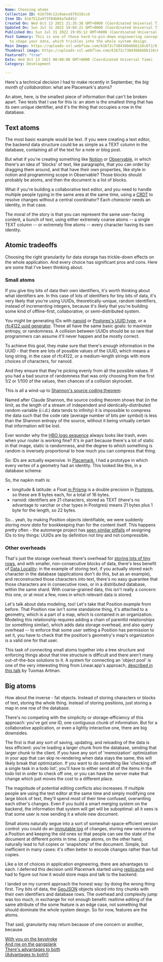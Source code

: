 ```yaml
---
Name: Choosing atoms
Collection ID: 616750c12c0aece979319ccd
Item ID: 6167512a973f84b04a7e8452
Created On: Wed Oct 13 2021 21:35:38 GMT+0000 (Coordinated Universal Time)
Updated On: Sun Jul 31 2022 19:04:21 GMT+0000 (Coordinated Universal Time)
Published On: Sun Jul 31 2022 19:05:12 GMT+0000 (Coordinated Universal Time)
Post Summary: This is one of those hard-to-pin-down engineering concepts of how
  to shape your data, which trickles into the whole system design.
Main Image: https://uploads-ssl.webflow.com/61672c738436bb6bb116c6f2/61bb57f3c695f40934e44d9c_Choosing%20atoms.png
Thumbnail image: https://uploads-ssl.webflow.com/61672c738436bb6bb116c6f2/61bb57f3c695f40934e44d9c_Choosing%20atoms.png
Featured?: "true"
Date: Wed Oct 13 2021 00:00:00 GMT+0000 (Coordinated Universal Time)
Category: Development

---
```


Here's a technical decision I had to make recently in September, the *big month of collaboration*: what are Placemark's atoms?

An atom, here, is the smallest piece of information that can't be broken apart. Two tests that I use for this is: an atom is the smallest thing that has its own unique identifier, and it's the thing that occupies a row in the database.

## Text atoms

The most basic example would be text. If you were creating a text editor, the backend data structure could be as simple as a TEXT column in the database, containing all of the text for a note or blog post.

But what if you're creating something like [Notion](https://www.notion.so/) or [Observable](https://observablehq.com/), in which there's an idea of 'blocks' of text, like paragraphs, that you can order by dragging them around, and that have their own properties, like style in notion and programming scope in Observable? Those blocks should probably be atoms, and then the document is a list of blocks.

What if you're building a collaborative text editor, and you need to handle multiple people typing in the same area at the same time, using a [CRDT](https://en.wikipedia.org/wiki/Conflict-free_replicated_data_type) to resolve changes without a central coordinator? Each *character* needs an identity, in that case.

The moral of the story is that you can represent the same user-facing content, a bunch of text, using either extremely coarse atoms -- a single TEXT column -- or extremely fine atoms -- every character having its own identity.

## Atomic tradeoffs

Choosing the right granularity for data storage has trickle-down effects on the whole application. And every choice has significant pros and cons. Here are some that I've been thinking about.

### Small atoms

If you give tiny bits of data their own identifiers, it's worth thinking about what identifiers are. In this case of lots of identifiers for tiny bits of data, it's very likely that you're using UUIDs, theoretically-unique, random identifiers, instead of incrementing integers, because it's likely that you're building some kind of offline-first, collaborative, or semi-distributed system.

You might be generating IDs with [nanoid](https://github.com/ai/nanoid) or [Postgres's UUID type](https://www.postgresql.org/docs/9.1/datatype-uuid.html), or a [rfc4122 uuid generator](https://www.ietf.org/rfc/rfc4122.txt). These all have the same basic goals: to maximize entropy, or randomness. A collision between UUIDs should be so rare that programmers can assume it'll never happen and be mostly correct.

To achieve this goal, they make sure that there's enough information in the UUID - that there are lots of possible values of the UUID, which means a long string, in the case of rfc4122, or a medium-length strings with more choices of characters, for nanoid.

And they ensure that they're picking evenly from all the possible values. If you had a bad source of randomness that was only choosing from the first 1/2 or 1/100 of the values, then chances of a collision skyrocket.

This is all a wind-up to [Shannon's source coding theorem](https://en.wikipedia.org/wiki/Shannon%27s_source_coding_theorem):

Named after Claude Shannon, the source coding theorem shows that (in the limit, as the length of a stream of independent and identically-distributed random variable (i.i.d.) data tends to infinity) it is impossible to compress the data such that the code rate (average number of bits per symbol) is less than the Shannon entropy of the source, without it being virtually certain that information will be lost.

Ever wonder why the [HBO logo sequence](https://www.youtube.com/watch?v=P_Oh7HizY5I) always looks like trash, even when your router is working fine? It's in part because there's a lot of static in that image, static is randomness, and the degree to which something is random is inversely proportional to how much you can compress that thing.

So: IDs are actually expensive. In [Placemark](https://www.placemark.io/), I had a prototype in which every vertex of a geometry had an identity. This looked like this, in a database schema:

So, the napkin math is:

* longitude & latitude: a Float [in Prisma](https://www.prisma.io/docs/reference/api-reference/prisma-schema-reference#float) is a double precision in [Postgres](https://www.postgresql.org/docs/9.1/datatype-numeric.html), so these are 8 bytes each, for a total of 16 bytes.
* nanoid: identifiers are 21 characters, stored as TEXT (there's no advantage to varchar or char types in Postgres) means 21 bytes plus 1 byte for the length, so 22 bytes.

So… yeah, by making Position objects identifiable, we were suddenly storing *more data* for bookkeeping than for the content itself. This happens pretty often - the automerge project has [seen similar pitfalls](https://github.com/automerge/automerge/issues/311) of assigning IDs to tiny things: UUIDs are by definition not tiny and not compressible.

### Other overheads

That's just the storage overhead: there's overhead for [storing lots of tiny rows](https://www.postgresql.org/docs/13/storage-page-layout.html), and with smaller, non-consecutive blocks of data, there's less benefit of [Data Locality](https://gameprogrammingpatterns.com/data-locality.html): in the example of storing text, if you actually stored each character in the database (applications don't do this, but as an example), and reconstructed those characters into text, there's no easy guarantee that those characters are in consecutive rows, or in a distributed database, within the same shard. With coarse-grained data, this isn't really a concern: this one, or at most a few, rows in which relevant data is stored.

Let's talk about data modeling, too! Let's take that Position example from before. That Position row isn't some standalone thing, it's attached to a geometry, which is a part of a map, which is contained in an organization. Modeling this relationship requires adding a chain of parentId relationships (or something similar), which adds data storage overhead, and also query overhead -- to enforce that some user setting a Position has permission to set it, you have to check that the position's geometry's map's organization is a valid one for that user.

This task of connecting small atoms together into a tree structure and enforcing things about that tree structure is difficult and there aren't many out-of-the-box solutions to it. A system for connecting an 'object pool' is one of the very interesting thing from Linear.app's approach, [described in this talk](https://youtu.be/WxK11RsLqp4?t=2182) by Tuomas Artman.

## Big atoms

How about the inverse - fat objects. Instead of storing characters or blocks of text, storing the whole thing. Instead of storing positions, just storing a map in one row of the database.

There's no competing with the simplicity or storage-efficiency of this approach: you've got one ID, one contiguous chunk of information. But for a collaborative application, or even a lightly interactive one, there are big downsides.

The first is that any sort of saving, updating, and reloading of the data is less efficient: you're loading a larger chunk from the database, sending that larger chunk to the client. If you have any sort of 'memoization' optimization in your app that can skip re-rendering when data stays the same, this will likely break that optimization. If you want to do something like 'checking off a single task in a todo list', you'll have to either send all of the items in the todo list in order to check off one, or you can have the server make that change which just moves the cost to a different place.

The magnitude of potential editing conflicts also increases. If multiple people are using the text editor at the same time and simply modifying one large block of text, they'll spend most of their time confused, overwriting each other's changes. Even if you build a smart merging system on the backend, the information that system will get will be suboptimal: all it sees is that some user is now sending it a whole new document.

Small atoms naturally segue into a sort of somewhat-space-efficient version control: you could do an [immutable log](https://macwright.com/2021/03/05/immutable-approaches.html) of changes, storing new versions of a Position and keeping the old ones so that people can see the state of the document at different points in time. Large atoms, on the other hand, naturally lead to full copies or 'snapshots' of the document. Simple, but inefficient in many cases: it's often better to encode changes rather than full copies.

Like a lot of choices in application engineering, there are advantages to each. I deferred this decision until Placemark started using [replicache](https://replicache.dev/) and had to figure out how it would store maps and talk to the backend.

I landed on my current approach the honest way: by doing the wrong thing first. Tiny bits of data, the [GeoJSON](/documentation/geojson) objects sliced into tiny chunks with their own identifiers and database rows. The overhead and complexity jump was too much, in exchange for not enough benefit: realtime editing of the same attribute of the some feature is an edge case, not something that should dominate the whole system design. So for now, features are the atoms.

That said, granularity may return because of one concern or another, because

[With you on the keystroke\
And me on the gangplank\
There's advantages to both\
(Advantages to both!)](https://www.youtube.com/watch?v=xYCV2zybQoI)

‍
